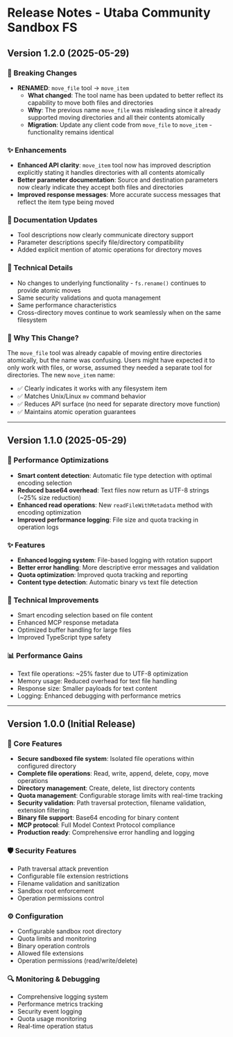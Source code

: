 # Release Notes - Utaba Community Sandbox FS

## Version 1.2.0 (2025-05-29)

### 🔄 Breaking Changes

- **RENAMED**: `move_file` tool → `move_item` 
  - **What changed**: The tool name has been updated to better reflect its capability to move both files and directories
  - **Why**: The previous name `move_file` was misleading since it already supported moving directories and all their contents atomically
  - **Migration**: Update any client code from `move_file` to `move_item` - functionality remains identical

### ✨ Enhancements

- **Enhanced API clarity**: `move_item` tool now has improved description explicitly stating it handles directories with all contents atomically
- **Better parameter documentation**: Source and destination parameters now clearly indicate they accept both files and directories
- **Improved response messages**: More accurate success messages that reflect the item type being moved

### 📖 Documentation Updates

- Tool descriptions now clearly communicate directory support
- Parameter descriptions specify file/directory compatibility
- Added explicit mention of atomic operations for directory moves

### 🔧 Technical Details

- No changes to underlying functionality - `fs.rename()` continues to provide atomic moves
- Same security validations and quota management
- Same performance characteristics
- Cross-directory moves continue to work seamlessly when on the same filesystem

### 🚀 Why This Change?

The `move_file` tool was already capable of moving entire directories atomically, but the name was confusing. Users might have expected it to only work with files, or worse, assumed they needed a separate tool for directories. The new `move_item` name:

- ✅ Clearly indicates it works with any filesystem item
- ✅ Matches Unix/Linux `mv` command behavior
- ✅ Reduces API surface (no need for separate directory move function)
- ✅ Maintains atomic operation guarantees

---

## Version 1.1.0 (2025-05-29)

### 🚀 Performance Optimizations

- **Smart content detection**: Automatic file type detection with optimal encoding selection
- **Reduced base64 overhead**: Text files now return as UTF-8 strings (~25% size reduction)
- **Enhanced read operations**: New `readFileWithMetadata` method with encoding optimization
- **Improved performance logging**: File size and quota tracking in operation logs

### ✨ Features

- **Enhanced logging system**: File-based logging with rotation support
- **Better error handling**: More descriptive error messages and validation
- **Quota optimization**: Improved quota tracking and reporting
- **Content type detection**: Automatic binary vs text file detection

### 🔧 Technical Improvements

- Smart encoding selection based on file content
- Enhanced MCP response metadata
- Optimized buffer handling for large files
- Improved TypeScript type safety

### 📊 Performance Gains

- Text file operations: ~25% faster due to UTF-8 optimization
- Memory usage: Reduced overhead for text file handling
- Response size: Smaller payloads for text content
- Logging: Enhanced debugging with performance metrics

---

## Version 1.0.0 (Initial Release)

### 🎉 Core Features

- **Secure sandboxed file system**: Isolated file operations within configured directory
- **Complete file operations**: Read, write, append, delete, copy, move operations
- **Directory management**: Create, delete, list directory contents
- **Quota management**: Configurable storage limits with real-time tracking
- **Security validation**: Path traversal protection, filename validation, extension filtering
- **Binary file support**: Base64 encoding for binary content
- **MCP protocol**: Full Model Context Protocol compliance
- **Production ready**: Comprehensive error handling and logging

### 🛡️ Security Features

- Path traversal attack prevention
- Configurable file extension restrictions
- Filename validation and sanitization
- Sandbox root enforcement
- Operation permissions control

### ⚙️ Configuration

- Configurable sandbox root directory
- Quota limits and monitoring
- Binary operation controls
- Allowed file extensions
- Operation permissions (read/write/delete)

### 🔍 Monitoring & Debugging

- Comprehensive logging system
- Performance metrics tracking
- Security event logging
- Quota usage monitoring
- Real-time operation status
